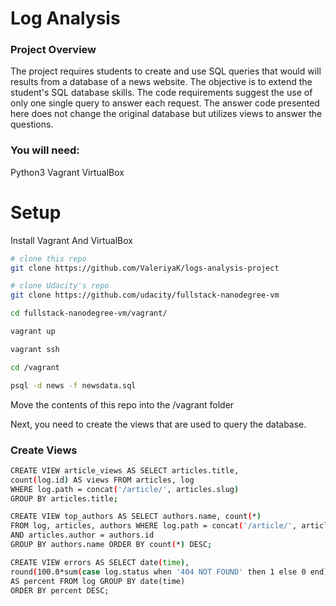 # Log Analysis

### Project Overview
The project requires students to create and use SQL queries that would will results from a database of a news website. The objective is to extend the student's SQL database skills. The code requirements suggest the use of only one single query to answer each request. The answer code presented here does not change the original database but utilizes views to answer the questions.

### You will need:
Python3
Vagrant
VirtualBox


# Setup

Install Vagrant And VirtualBox

``` sh
# clone this repo
git clone https://github.com/ValeriyaK/logs-analysis-project

# clone Udacity's repo
git clone https://github.com/udacity/fullstack-nanodegree-vm

cd fullstack-nanodegree-vm/vagrant/

vagrant up

vagrant ssh

cd /vagrant

psql -d news -f newsdata.sql
```
Move the contents of this repo into the /vagrant folder

Next, you need to create the views that are used to query the database. 

### Create Views

``` sh
CREATE VIEW article_views AS SELECT articles.title, 
count(log.id) AS views FROM articles, log 
WHERE log.path = concat('/article/', articles.slug) 
GROUP BY articles.title;
```

``` sh
CREATE VIEW top_authors AS SELECT authors.name, count(*) 
FROM log, articles, authors WHERE log.path = concat('/article/', articles.slug) 
AND articles.author = authors.id 
GROUP BY authors.name ORDER BY count(*) DESC;
```

``` sh
CREATE VIEW errors AS SELECT date(time), 
round(100.0*sum(case log.status when '404 NOT FOUND' then 1 else 0 end)/count(log.status),2) 
AS percent FROM log GROUP BY date(time) 
ORDER BY percent DESC;
```
